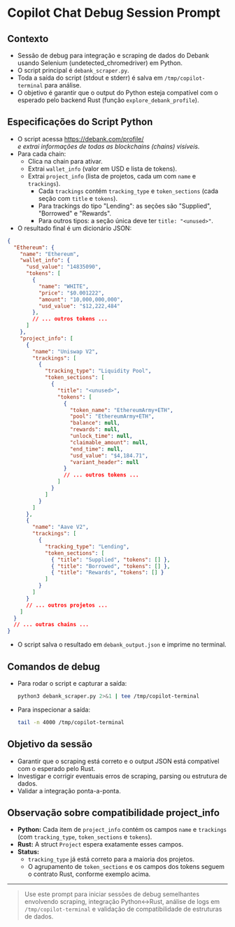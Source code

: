 # Copilot Chat Debug Session Prompt

## Contexto
- Sessão de debug para integração e scraping de dados do Debank usando Selenium (undetected_chromedriver) em Python.
- O script principal é `debank_scraper.py`.
- Toda a saída do script (stdout e stderr) é salva em `/tmp/copilot-terminal` para análise.
- O objetivo é garantir que o output do Python esteja compatível com o esperado pelo backend Rust (função `explore_debank_profile`).

## Especificações do Script Python
- O script acessa https://debank.com/profile/<address> e extrai informações de todas as blockchains (chains) visíveis.
- Para cada chain:
  - Clica na chain para ativar.
  - Extrai `wallet_info` (valor em USD e lista de tokens).
  - Extrai `project_info` (lista de projetos, cada um com `name` e `trackings`).
    - Cada `trackings` contém `tracking_type` e `token_sections` (cada seção com `title` e `tokens`).
    - Para trackings do tipo "Lending": as seções são "Supplied", "Borrowed" e "Rewards".
    - Para outros tipos: a seção única deve ter `title: "<unused>"`.
- O resultado final é um dicionário JSON:

```json
{
  "Ethereum": {
    "name": "Ethereum",
    "wallet_info": {
      "usd_value": "14835090",
      "tokens": [
        {
          "name": "WHITE",
          "price": "$0.001222",
          "amount": "10,000,000,000",
          "usd_value": "$12,222,484"
        },
        // ... outros tokens ...
      ]
    },
    "project_info": [
      {
        "name": "Uniswap V2",
        "trackings": [
          {
            "tracking_type": "Liquidity Pool",
            "token_sections": [
              {
                "title": "<unused>",
                "tokens": [
                  {
                    "token_name": "EthereumArmy+ETH",
                    "pool": "EthereumArmy+ETH",
                    "balance": null,
                    "rewards": null,
                    "unlock_time": null,
                    "claimable_amount": null,
                    "end_time": null,
                    "usd_value": "$4,184.71",
                    "variant_header": null
                  }
                  // ... outros tokens ...
                ]
              }
            ]
          }
        ]
      },
      {
        "name": "Aave V2",
        "trackings": [
          {
            "tracking_type": "Lending",
            "token_sections": [
              { "title": "Supplied", "tokens": [] },
              { "title": "Borrowed", "tokens": [] },
              { "title": "Rewards", "tokens": [] }
            ]
          }
        ]
      }
      // ... outros projetos ...
    ]
  }
  // ... outras chains ...
}
```
- O script salva o resultado em `debank_output.json` e imprime no terminal.

## Comandos de debug
- Para rodar o script e capturar a saída:
  ```sh
  python3 debank_scraper.py 2>&1 | tee /tmp/copilot-terminal
  ```
- Para inspecionar a saída:
  ```sh
  tail -n 4000 /tmp/copilot-terminal
  ```

## Objetivo da sessão
- Garantir que o scraping está correto e o output JSON está compatível com o esperado pelo Rust.
- Investigar e corrigir eventuais erros de scraping, parsing ou estrutura de dados.
- Validar a integração ponta-a-ponta.

## Observação sobre compatibilidade project_info
- **Python:** Cada item de `project_info` contém os campos `name` e `trackings` (com `tracking_type`, `token_sections` e `tokens`).
- **Rust:** A struct `Project` espera exatamente esses campos.
- **Status:**
  - `tracking_type` já está correto para a maioria dos projetos.
  - O agrupamento de `token_sections` e os campos dos tokens seguem o contrato Rust, conforme exemplo acima.

---

> Use este prompt para iniciar sessões de debug semelhantes envolvendo scraping, integração Python↔Rust, análise de logs em `/tmp/copilot-terminal` e validação de compatibilidade de estruturas de dados.
